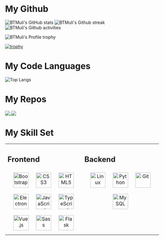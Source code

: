 # My Github

![BTMuli's GitHub stats](https://github-readme-stats.vercel.app/api?username=BTMuli&count_private=true&show_icons=true&theme=minimal)
![BTMuli's Github streak](https://github-readme-streak-stats.herokuapp.com/?user=BTMuli)
![BTMuli's Github activities](https://activity-graph.herokuapp.com/graph?username=BTMuli&theme=minimal)

![BTMuli's Profile trophy](https://github-profile-trophy.vercel.app/?username=BTMuli&theme=flat)

[![trophy](https://github-profile-trophy.vercel.app/?username=ryo-ma&theme=onedark)](https://github.com/ryo-ma/github-profile-trophy)

# My Code Languages

![Top Langs](https://github-readme-stats.vercel.app/api/top-langs/?username=BTMuli&layout=compact)

# My Repos

<a href="https://github.com/BTMuli/Adachi-BOT">
  <img align="center" src="https://github-readme-stats.vercel.app/api/pin/?username=BTMuli&repo=Adachi-BOT" />
</a>
<a href="https://github.com/BTMuli/MuCli">
  <img align="center" src="https://github-readme-stats.vercel.app/api/pin/?username=BTMuli&repo=MuCli" />
</a>

# My Skill Set

<table><tr><td valign="top" width="50%">

## Frontend
<div align="center">  
<a href="https://getbootstrap.com/docs/3.4/javascript/" target="_blank"><img style="margin: 10px" src="https://profilinator.rishav.dev/skills-assets/bootstrap-plain.svg" alt="Bootstrap" height="50" /></a>  
<a href="https://www.w3schools.com/css/" target="_blank"><img style="margin: 10px" src="https://profilinator.rishav.dev/skills-assets/css3-original-wordmark.svg" alt="CSS3" height="50" /></a>  
<a href="https://en.wikipedia.org/wiki/HTML5" target="_blank"><img style="margin: 10px" src="https://profilinator.rishav.dev/skills-assets/html5-original-wordmark.svg" alt="HTML5" height="50" /></a>  
<a href="https://www.electronjs.org/" target="_blank"><img style="margin: 10px" src="https://profilinator.rishav.dev/skills-assets/electron-original.svg" alt="Electron" height="50" /></a>  
<a href="https://www.javascript.com/" target="_blank"><img style="margin: 10px" src="https://profilinator.rishav.dev/skills-assets/javascript-original.svg" alt="JavaScript" height="50" /></a>  
<a href="https://www.typescriptlang.org/" target="_blank"><img style="margin: 10px" src="https://profilinator.rishav.dev/skills-assets/typescript-original.svg" alt="TypeScript" height="50" /></a>  
<a href="https://vuejs.org/" target="_blank"><img style="margin: 10px" src="https://profilinator.rishav.dev/skills-assets/vuejs-original-wordmark.svg" alt="Vue.js" height="50" /></a>  
<a href="https://sass-lang.com/" target="_blank"><img style="margin: 10px" src="https://profilinator.rishav.dev/skills-assets/sass-original.svg" alt="Sass" height="50" /></a>  
<a href="https://flask.palletsprojects.com/" target="_blank"><img style="margin: 10px" src="https://profilinator.rishav.dev/skills-assets/flask.png" alt="Flask" height="50" /></a>  
</div>

</td>

<td valign="top" width="50%">



## Backend  
<div align="center">  
<a href="https://www.linux.org/" target="_blank"><img style="margin: 10px" src="https://profilinator.rishav.dev/skills-assets/linux-original.svg" alt="Linux" height="50" /></a>  
<a href="https://www.python.org/" target="_blank"><img style="margin: 10px" src="https://profilinator.rishav.dev/skills-assets/python-original.svg" alt="Python" height="50" /></a>  
<a href="https://github.com/" target="_blank"><img style="margin: 10px" src="https://profilinator.rishav.dev/skills-assets/git-scm-icon.svg" alt="Git" height="50" /></a>  
<a href="https://www.mysql.com/" target="_blank"><img style="margin: 10px" src="https://profilinator.rishav.dev/skills-assets/mysql-original-wordmark.svg" alt="MySQL" height="50" /></a>  
</div>

</td></tr></table>  
